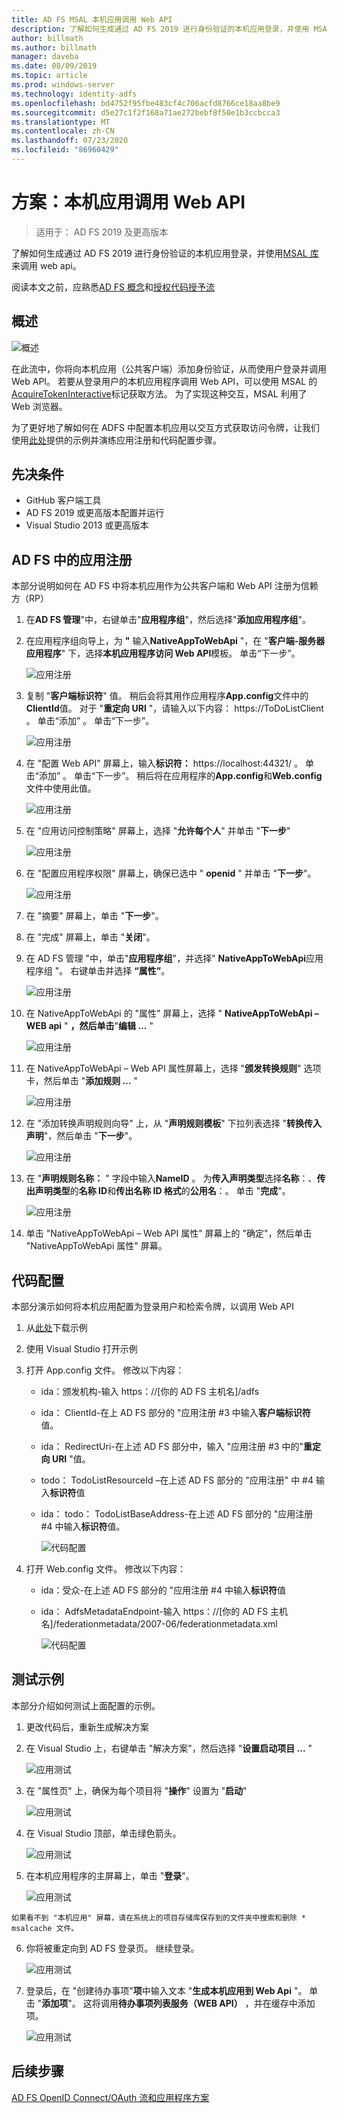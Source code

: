```yaml
---
title: AD FS MSAL 本机应用调用 Web API
description: 了解如何生成通过 AD FS 2019 进行身份验证的本机应用登录，并使用 MSAL 库来调用 web Api。
author: billmath
ms.author: billmath
manager: daveba
ms.date: 08/09/2019
ms.topic: article
ms.prod: windows-server
ms.technology: identity-adfs
ms.openlocfilehash: bd4752f95fbe483cf4c706acfd8766ce18aa8be9
ms.sourcegitcommit: d5e27c1f2f168a71ae272bebf8f50e1b3ccbcca3
ms.translationtype: MT
ms.contentlocale: zh-CN
ms.lasthandoff: 07/23/2020
ms.locfileid: "86960429"
---
```

# <a name="scenario-native-app-calling-web-api"></a>方案：本机应用调用 Web API 
>适用于： AD FS 2019 及更高版本 
 
了解如何生成通过 AD FS 2019 进行身份验证的本机应用登录，并使用[MSAL 库](https://github.com/AzureAD/microsoft-authentication-library-for-dotnet/wiki)来调用 web api。  
 
阅读本文之前，应熟悉[AD FS 概念](../ad-fs-openid-connect-oauth-concepts.md)和[授权代码授予流](../../overview/ad-fs-openid-connect-oauth-flows-scenarios.md#authorization-code-grant-flow)
 
## <a name="overview"></a>概述 
 
 ![概述](media/adfs-msal-native-app-web-api/native1.png)

在此流中，你将向本机应用（公共客户端）添加身份验证，从而使用户登录并调用 Web API。 若要从登录用户的本机应用程序调用 Web API，可以使用 MSAL 的[AcquireTokenInteractive](/dotnet/api/microsoft.identity.client.ipublicclientapplication.acquiretokeninteractive?view=azure-dotnet#Microsoft_Identity_Client_IPublicClientApplication_AcquireTokenInteractive_System_Collections_Generic_IEnumerable_System_String__)标记获取方法。 为了实现这种交互，MSAL 利用了 Web 浏览器。 

 
为了更好地了解如何在 ADFS 中配置本机应用以交互方式获取访问令牌，让我们使用[此处](https://github.com/microsoft/adfs-sample-msal-dotnet-native-to-webapi)提供的示例并演练应用注册和代码配置步骤。  
 

## <a name="pre-requisites"></a>先决条件 


- GitHub 客户端工具 
- AD FS 2019 或更高版本配置并运行 
- Visual Studio 2013 或更高版本 
 

## <a name="app-registration-in-ad-fs"></a>AD FS 中的应用注册 
本部分说明如何在 AD FS 中将本机应用作为公共客户端和 Web API 注册为信赖方（RP） 

  1. 在**AD FS 管理**"中，右键单击"**应用程序组**"，然后选择"**添加应用程序组**"。   
  
  2. 在应用程序组向导上，为 **"** 输入**NativeAppToWebApi** "，在 "**客户端-服务器应用程序**" 下，选择**本机应用程序访问 Web API**模板。 单击“下一步”。  
  
      ![应用注册](media/adfs-msal-native-app-web-api/native2.png)  

  3. 复制 "**客户端标识符**" 值。 稍后会将其用作应用程序**App.config**文件中的**ClientId**值。 对于 "**重定向 URI** "，请输入以下内容： https://ToDoListClient 。 单击“添加” 。 单击“下一步”。  
 
     ![应用注册](media/adfs-msal-native-app-web-api/native3.png) 

  4. 在 "配置 Web API" 屏幕上，输入**标识符：** https://localhost:44321/ 。 单击“添加” 。 单击“下一步”。 稍后将在应用程序的**App.config**和**Web.config**文件中使用此值。
 
     ![应用注册](media/adfs-msal-native-app-web-api/native4.png)   
  
  5. 在 "应用访问控制策略" 屏幕上，选择 "**允许每个人**" 并单击 "**下一步**" 
  
     ![应用注册](media/adfs-msal-native-app-web-api/native5.png)   
  
  6. 在 "配置应用程序权限" 屏幕上，确保已选中 " **openid** " 并单击 "**下一步**"。  
     
     ![应用注册](media/adfs-msal-native-app-web-api/native6.png) 

  7. 在 "摘要" 屏幕上，单击 "**下一步**"。
  
  8. 在 "完成" 屏幕上，单击 "**关闭**"。 
  
  9. 在 AD FS 管理 "中，单击"**应用程序组**"，并选择" **NativeAppToWebApi**应用程序组 "。 右键单击并选择 **“属性”**。
  
      ![应用注册](media/adfs-msal-native-app-web-api/native7.png)

  10. 在 NativeAppToWebApi 的 "属性" 屏幕上，选择 " **NativeAppToWebApi – WEB api** " **，然后单击**"**编辑 ...** " 
  
      ![应用注册](media/adfs-msal-native-app-web-api/native8.png) 

  11. 在 NativeAppToWebApi – Web API 属性屏幕上，选择 "**颁发转换规则**" 选项卡，然后单击 "**添加规则 ...** " 
  
      ![应用注册](media/adfs-msal-native-app-web-api/native9.png) 

  12. 在 "添加转换声明规则向导" 上，从 "**声明规则模板**" 下拉列表选择 "**转换传入声明**"，然后单击 "**下一步**"。  
  
      ![应用注册](media/adfs-msal-native-app-web-api/native10.png) 

  13. 在 "**声明规则名称：** " 字段中输入**NameID** 。 为**传入声明类型**选择**名称**：、**传出声明类型**的**名称 ID**和**传出名称 ID 格式**的**公用名**：。 单击 "**完成**"。
  
      ![应用注册](media/adfs-msal-native-app-web-api/native11.png) 

  14. 单击 "NativeAppToWebApi – Web API 属性" 屏幕上的 "确定"，然后单击 "NativeAppToWebApi 属性" 屏幕。  
 
## <a name="code-configuration"></a>代码配置 
本部分演示如何将本机应用配置为登录用户和检索令牌，以调用 Web API 

1. 从[此处](https://github.com/microsoft/adfs-sample-msal-dotnet-native-to-webapi)下载示例 

2. 使用 Visual Studio 打开示例 

3. 打开 App.config 文件。 修改以下内容： 
   - ida：颁发机构-输入 https：//[你的 AD FS 主机名]/adfs
   - ida： ClientId-在上 AD FS 部分的 "应用注册 #3 中输入**客户端标识符**值。 
   - ida： RedirectUri-在上述 AD FS 部分中，输入 "应用注册 #3 中的"**重定向 URI** "值。
   - todo： TodoListResourceId –在上述 AD FS 部分的 "应用注册" 中 #4 输入**标识符**值 
   - ida： todo： TodoListBaseAddress-在上述 AD FS 部分的 "应用注册 #4 中输入**标识符**值。 
 
     ![代码配置](media/adfs-msal-native-app-web-api/native12.png)

 4. 打开 Web.config 文件。 修改以下内容： 
    - ida：受众-在上述 AD FS 部分的 "应用注册 #4 中输入**标识符**值 
    - ida： AdfsMetadataEndpoint-输入 https：//[你的 AD FS 主机名]/federationmetadata/2007-06/federationmetadata.xml 
    
      ![代码配置](media/adfs-msal-native-app-web-api/native13.png)
 
  
## <a name="test-the-sample"></a>测试示例 
本部分介绍如何测试上面配置的示例。 

  1. 更改代码后，重新生成解决方案 
 
  2. 在 Visual Studio 上，右键单击 "解决方案"，然后选择 "**设置启动项目 ...** "  
 
     ![应用测试](media/adfs-msal-native-app-web-api/native14.png)

  3. 在 "属性页" 上，确保为每个项目将 "**操作**" 设置为 "**启动**" 
      
     ![应用测试](media/adfs-msal-native-app-web-api/native15.png)

  4. 在 Visual Studio 顶部，单击绿色箭头。  
 
     ![应用测试](media/adfs-msal-native-app-web-api/native16.png)

  5. 在本机应用程序的主屏幕上，单击 "**登录**"。  
  
     ![应用测试](media/adfs-msal-native-app-web-api/native17.png)

    如果看不到 "本机应用" 屏幕，请在系统上的项目存储库保存到的文件夹中搜索和删除 * msalcache 文件。 

  6. 你将被重定向到 AD FS 登录页。 继续登录。 
  
      ![应用测试](media/adfs-msal-native-app-web-api/native18.png)

  7. 登录后，在 "创建待办事项"**项**中输入文本 "**生成本机应用到 Web Api** "。 单击 "**添加项**"。  这将调用**待办事项列表服务（WEB API）** ，并在缓存中添加项。 
    
       ![应用测试](media/adfs-msal-native-app-web-api/native19.png)
 
## <a name="next-steps"></a>后续步骤
[AD FS OpenID Connect/OAuth 流和应用程序方案](../../overview/ad-fs-openid-connect-oauth-flows-scenarios.md)
 
